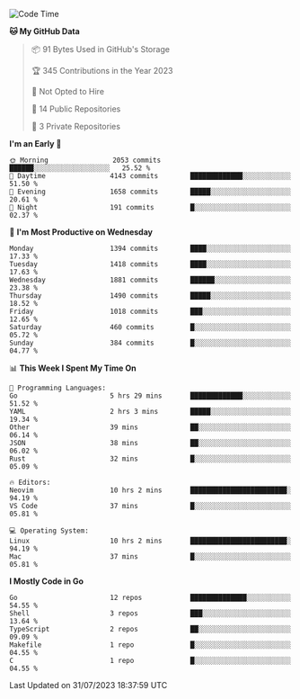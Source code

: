 <!--START_SECTION:waka-->
![Code Time](http://img.shields.io/badge/Code%20Time-87%20hrs%2022%20mins-blue)

**🐱 My GitHub Data** 

> 📦 91 Bytes Used in GitHub's Storage 
 > 
> 🏆 345 Contributions in the Year 2023
 > 
> 🚫 Not Opted to Hire
 > 
> 📜 14 Public Repositories 
 > 
> 🔑 3 Private Repositories 
 > 
**I'm an Early 🐤** 

```text
🌞 Morning                2053 commits        ██████░░░░░░░░░░░░░░░░░░░   25.52 % 
🌆 Daytime                4143 commits        █████████████░░░░░░░░░░░░   51.50 % 
🌃 Evening                1658 commits        █████░░░░░░░░░░░░░░░░░░░░   20.61 % 
🌙 Night                  191 commits         █░░░░░░░░░░░░░░░░░░░░░░░░   02.37 % 
```
📅 **I'm Most Productive on Wednesday** 

```text
Monday                   1394 commits        ████░░░░░░░░░░░░░░░░░░░░░   17.33 % 
Tuesday                  1418 commits        ████░░░░░░░░░░░░░░░░░░░░░   17.63 % 
Wednesday                1881 commits        ██████░░░░░░░░░░░░░░░░░░░   23.38 % 
Thursday                 1490 commits        █████░░░░░░░░░░░░░░░░░░░░   18.52 % 
Friday                   1018 commits        ███░░░░░░░░░░░░░░░░░░░░░░   12.65 % 
Saturday                 460 commits         █░░░░░░░░░░░░░░░░░░░░░░░░   05.72 % 
Sunday                   384 commits         █░░░░░░░░░░░░░░░░░░░░░░░░   04.77 % 
```


📊 **This Week I Spent My Time On** 

```text
💬 Programming Languages: 
Go                       5 hrs 29 mins       █████████████░░░░░░░░░░░░   51.52 % 
YAML                     2 hrs 3 mins        █████░░░░░░░░░░░░░░░░░░░░   19.34 % 
Other                    39 mins             ██░░░░░░░░░░░░░░░░░░░░░░░   06.14 % 
JSON                     38 mins             ██░░░░░░░░░░░░░░░░░░░░░░░   06.02 % 
Rust                     32 mins             █░░░░░░░░░░░░░░░░░░░░░░░░   05.09 % 

🔥 Editors: 
Neovim                   10 hrs 2 mins       ████████████████████████░   94.19 % 
VS Code                  37 mins             █░░░░░░░░░░░░░░░░░░░░░░░░   05.81 % 

💻 Operating System: 
Linux                    10 hrs 2 mins       ████████████████████████░   94.19 % 
Mac                      37 mins             █░░░░░░░░░░░░░░░░░░░░░░░░   05.81 % 
```

**I Mostly Code in Go** 

```text
Go                       12 repos            ██████████████░░░░░░░░░░░   54.55 % 
Shell                    3 repos             ███░░░░░░░░░░░░░░░░░░░░░░   13.64 % 
TypeScript               2 repos             ██░░░░░░░░░░░░░░░░░░░░░░░   09.09 % 
Makefile                 1 repo              █░░░░░░░░░░░░░░░░░░░░░░░░   04.55 % 
C                        1 repo              █░░░░░░░░░░░░░░░░░░░░░░░░   04.55 % 
```




 Last Updated on 31/07/2023 18:37:59 UTC
<!--END_SECTION:waka-->
